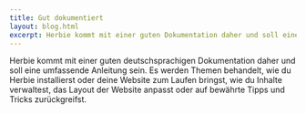 ```yaml
---
title: Gut dokumentiert
layout: blog.html
excerpt: Herbie kommt mit einer guten Dokumentation daher und soll eine umfassende Anleitung sein. Es werden Themen behandelt, wie du Herbie installierst oder deine Website zum Laufen bringst, wie du Inhalte verwaltest, das Layout der Website anpasst oder vieles anderes.
---
```


Herbie kommt mit einer guten deutschsprachigen Dokumentation daher und soll eine
umfassende Anleitung sein. Es werden Themen behandelt, wie du Herbie
installierst oder deine Website zum Laufen bringst, wie du Inhalte verwaltest,
das Layout der Website anpasst oder auf bewährte Tipps und Tricks zurückgreifst.